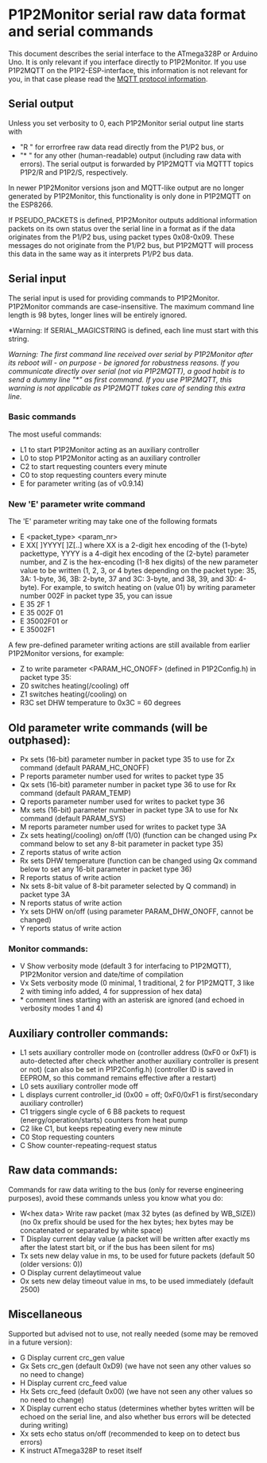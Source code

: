 # P1P2Monitor serial raw data format and serial commands

This document describes the serial interface to the ATmega328P or Arduino Uno. It is only relevant if you interface directly to P1P2Monitor. If you use P1P2MQTT on the P1P2-ESP-interface, this information is not relevant for you, in that case please read the [MQTT protocol information](https://github.com/Arnold-n/P1P2Serial/blob/main/P1P2MQTT.md).

## Serial output

Unless you set verbosity to 0, each P1P2Monitor serial output line starts with
- "R " for errorfree raw data read directly from the P1/P2 bus, or 
- "\* " for any other (human-readable) output (including raw data with errors).
The serial output is forwarded by P1P2MQTT via MQTTT topics P1P2/R and P1P2/S, respectively.  

In newer P1P2Monitor versions json and MQTT-like output are no longer generated by P1P2Monitor, this functionality is only done in P1P2MQTT on the ESP8266.

If PSEUDO_PACKETS is defined, P1P2Monitor outputs additional information packets on its own status over the serial line in a format as if the data originates from the P1/P2 bus, using packet types 0x08-0x09. These messages do not originate from the P1/P2 bus, but P1P2MQTT will process this data in the same way as it interprets P1/P2 bus data.

## Serial input

The serial input is used for providing commands to P1P2Monitor. P1P2Monitor commands are case-insensitive. The maximum command line length is 98 bytes, longer lines will be entirely ignored.

*Warning: If SERIAL_MAGICSTRING is defined, each line must start with this string.

*Warning: The first command line received over serial by P1P2Monitor after its reboot will - on purpose - be ignored for robustness reasons. If you communicate directly over serial (not via P1P2MQTT), a good habit is to send a dummy line "\*" as first command. If you use P1P2MQTT, this warning is not applicable as P1P2MQTT takes care of sending this extra line.* 

### Basic commands

The most useful commands:
 - L1 to start P1P2Monitor acting as an auxiliary controller
 - L0 to stop P1P2Monitor acting as an auxiliary controller
 - C2 to start requesting counters every minute
 - C0 to stop requesting counters every minute
 - E for parameter writing (as of v0.9.14)

### New 'E' parameter write command

The 'E' parameter writing may take one of the following formats
- E <packet_type> <param_nr> <new param_val>
- E XX[ ]YYYY[ ]Z[..] where XX is a 2-digit hex encoding of the (1-byte) packettype, YYYY is a 4-digit hex encoding of the (2-byte) parameter number, and Z is the hex-encoding (1-8 hex digits) of the new parameter value to be written (1, 2, 3, or 4 bytes depending on the packet type: 35, 3A: 1-byte, 36, 3B: 2-byte, 37 and 3C: 3-byte, and 38, 39, and 3D: 4-byte).
For example, to switch heating on (value 01) by writing parameter number 002F in packet type 35, you can issue
- E 35 2F 1
- E 35 002F 01
- E 35002F01
or
- E 35002F1

A few pre-defined parameter writing actions are still available from earlier P1P2Monitor versions, for example:
- Z to write parameter <PARAM_HC_ONOFF> (defined in P1P2Config.h) in packet type 35:
 - Z0 switches heating(/cooling) off
 - Z1 switches heating(/cooling) on
- R3C set DHW temperature to 0x3C = 60 degrees

## Old parameter write commands (will be outphased):

- Px sets (16-bit) parameter number in packet type 35 to use for Zx command (default PARAM_HC_ONOFF)
- P reports parameter number used for writes to packet type 35
- Qx sets (16-bit) parameter number in packet type 36 to use for Rx command (default PARAM_TEMP)
- Q reports parameter number used for writes to packet type 36
- Mx sets (16-bit) parameter number in packet type 3A to use for Nx command (default PARAM_SYS)
- M reports parameter number used for writes to packet type 3A
- Zx sets heating(/cooling) on/off (1/0) (function can be changed using Px command below to set any 8-bit parameter in packet type 35)
- Z reports status of write action
- Rx sets DHW temperature (function can be changed using Qx command below to set any 16-bit parameter in packet type 36)
- R reports status of write action
- Nx sets 8-bit value of 8-bit parameter selected by Q command) in packet type 3A
- N reports status of write action
- Yx sets DHW on/off (using parameter PARAM_DHW_ONOFF, cannot be changed)
- Y reports status of write action

### Monitor commands:

- V  Show verbosity mode (default 3 for interfacing to P1P2MQTT), P1P2Monitor version and date/time of compilation
- Vx Sets verbosity mode (0 minimal, 1 traditional, 2 for P1P2MQTT, 3 like 2 with timing info added, 4 for suppression of hex data)
- \* comment lines starting with an asterisk are ignored (and echoed in verbosity modes 1 and 4)

## Auxiliary controller commands:

- L1 sets auxiliary controller mode on (controller address (0xF0 or 0xF1) is auto-detected after check whether another auxiliary controller is present or not) (can also be set in P1P2Config.h) (controller ID is saved in EEPROM, so this command remains effective after a restart)
- L0 sets auxiliary controller mode off
- L  displays current controller_id (0x00 = off; 0xF0/0xF1 is first/secondary auxiliary controller)
- C1 triggers single cycle of 6 B8 packets to request (energy/operation/starts) counters from heat pump
- C2 like C1, but keeps repeating every new minute
- C0 Stop requesting counters
- C  Show counter-repeating-request status

## Raw data commands:

Commands for raw data writing to the bus (only for reverse engineering purposes), avoid these commands unless you know what you do:
- W\<hex data\> Write raw packet (max 32 bytes (as defined by WB_SIZE)) (no 0x prefix should be used for the hex bytes; hex bytes may be concatenated or separated by white space)
- T  Display current delay value (a packet will be written after exactly <delay> ms after the latest start bit, or if the bus has been silent for <delaytimeout> ms)
- Tx sets new delay value in ms, to be used for future packets (default 50 (older versions: 0))
- O  Display current delaytimeout value
- Ox sets new delay timeout value in ms, to be used immediately (default 2500)

## Miscellaneous

Supported but advised not to use, not really needed (some may be removed in a future version):
- G  Display current crc_gen value
- Gx Sets crc_gen (default 0xD9) (we have not seen any other values so no need to change)
- H  Display current crc_feed value
- Hx Sets crc_feed (default 0x00) (we have not seen any other values so no need to change)
- X  Display current echo status (determines whether bytes written will be echoed on the serial line, and also whether bus errors will be detected during writing)
- Xx sets echo status on/off (recommended to keep on to detect bus errors)
- K instruct ATmega328P to reset itself
